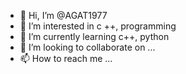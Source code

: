 - 👋 Hi, I’m @AGAT1977
- 👀 I’m interested in c ++, programming
- 🌱 I’m currently learning c++, python
- 💞️ I’m looking to collaborate on ...
- 📫 How to reach me ...

<!---
AGAT1977/AGAT1977 is a ✨ special ✨ repository because its `README.md` (this file) appears on your GitHub profile.
You can click the Preview link to take a look at your changes.
--->
